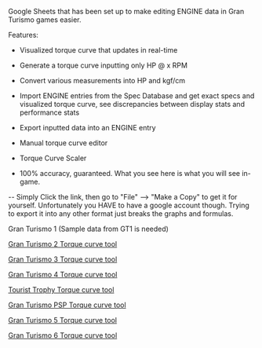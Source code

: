 Google Sheets that has been set up to make editing ENGINE data in Gran Turismo games easier.

Features:

  - Visualized torque curve that updates in real-time

  - Generate a torque curve inputting only HP @ x RPM

  - Convert various measurements into HP and kgf/cm

  - Import ENGINE entries from the Spec Database and get exact specs and visualized torque curve, see discrepancies between display stats and performance stats

  - Export inputted data into an ENGINE entry

  - Manual torque curve editor

  - Torque Curve Scaler

  - 100% accuracy, guaranteed. What you see here is what you will see in-game.


--
Simply Click the link, then go to "File" --> "Make a Copy" to get it for yourself.
Unfortunately you HAVE to have a google account though. Trying to export it into any other format just breaks the graphs and formulas.

Gran Turismo 1
(Sample data from GT1 is needed)

[Gran Turismo 2 Torque curve tool](https://docs.google.com/spreadsheets/d/1LudIeYgtRCnuam24pWde5JJC1bJ67J_O4vvm6e0Dqvk/edit?gid=449075534#gid=449075534)


[Gran Turismo 3 Torque curve tool](https://docs.google.com/spreadsheets/d/1Xx33vf3UZDkyDxvymt0LmKsys_9GyIPSuUOS93iPX8Y/edit?gid=449075534#gid=449075534)


[Gran Turismo 4 Torque curve tool](https://docs.google.com/spreadsheets/d/15Te-tS-5UlawTXekk3lKHUKo2CzNW_N4e9940TE6SsQ/edit?gid=449075534#gid=449075534)


[Tourist Trophy Torque curve tool](https://docs.google.com/spreadsheets/d/1lnImCNuh94tisgg6zrEBoEcUwWEFl8pGBl2kyKELJSU/edit?gid=449075534#gid=449075534)


[Gran Turismo PSP Torque curve tool](https://docs.google.com/spreadsheets/d/1_XHsuc0ecvVuDRK88aSvj05jRE3C0kFYPgu3jA4d6Uo/edit?gid=449075534#gid=449075534)


[Gran Turismo 5 Torque curve tool](https://docs.google.com/spreadsheets/d/1eFpkf3pYLs16dvfsITYXPZzanKDj8nE9ZTWdHX_UlkM/edit?gid=449075534#gid=449075534)


[Gran Turismo 6 Torque curve tool](https://docs.google.com/spreadsheets/d/1JWRrS84AbJrQmcM4LRqBVoJJTmeTk846QUP-U4B9ztY/edit?gid=449075534#gid=449075534)

